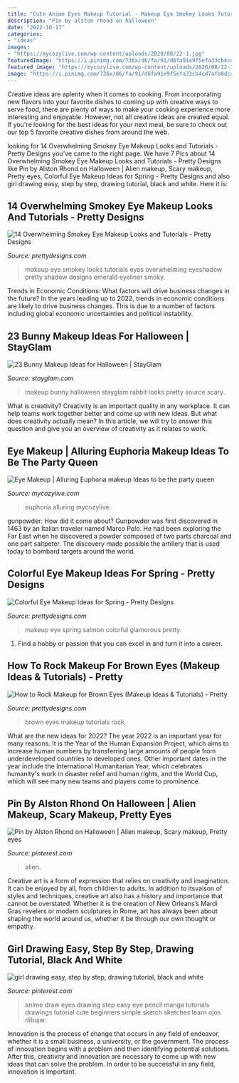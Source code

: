 ```yaml
---
title: "Cute Anime Eyes Makeup Tutorial - Makeup Eye Smokey Looks Tutorials Eyes Overwhelming Eyeshadow Pretty Shadow Designs Emerald Eyeliner Smoky"
description: "Pin by alston rhond on halloween"
date: "2022-10-17"
categories:
- "ideas"
images:
- "https://mycozylive.com/wp-content/uploads/2020/08/22-1.jpg"
featuredImage: "https://i.pinimg.com/736x/d6/fa/91/d6fa91e9f5efa33cb4cd7afb0dca9270.jpg"
featured_image: "https://mycozylive.com/wp-content/uploads/2020/08/22-1.jpg"
image: "https://i.pinimg.com/736x/d6/fa/91/d6fa91e9f5efa33cb4cd7afb0dca9270.jpg"
---
```



Creative ideas are aplenty when it comes to cooking. From incorporating new flavors into your favorite dishes to coming up with creative ways to serve food, there are plenty of ways to make your cooking experience more interesting and enjoyable. However, not all creative ideas are created equal. If you're looking for the best ideas for your next meal, be sure to check out our top 5 favorite creative dishes from around the web.

	

		
looking for 14 Overwhelming Smokey Eye Makeup Looks and Tutorials - Pretty Designs you've came to the right page. We have 7 Pics about 14 Overwhelming Smokey Eye Makeup Looks and Tutorials - Pretty Designs like Pin by Alston Rhond on Halloween | Alien makeup, Scary makeup, Pretty eyes, Colorful Eye Makeup Ideas for Spring - Pretty Designs and also girl drawing easy, step by step, drawing tutorial, black and white. Here it is:
		
    
## 14 Overwhelming Smokey Eye Makeup Looks And Tutorials - Pretty Designs

<img loading=lazy src="http://www.prettydesigns.com/wp-content/uploads/2014/07/Green-Smokey-Eye-Makeup.jpg" onerror="this.onerror=null;this.src='https://tse1.mm.bing.net/th?id=OIP.FsUyKjXiGXFaEZHFLOag9QHaHa&amp;pid=15.1';" alt="14 Overwhelming Smokey Eye Makeup Looks and Tutorials - Pretty Designs">

_Source: prettydesigns.com_

>makeup eye smokey looks tutorials eyes overwhelming eyeshadow pretty shadow designs emerald eyeliner smoky. 

	

Trends in Economic Conditions: What factors will drive business changes in the future?
In the years leading up to 2022, trends in economic conditions are likely to drive business changes. This is due to a number of factors including global economic uncertainties and political instability.

    
## 23 Bunny Makeup Ideas For Halloween | StayGlam

<img loading=lazy src="https://stayglam.com/wp-content/uploads/2019/08/Cute-Bunny-Makeup-for-Halloween.jpg" onerror="this.onerror=null;this.src='https://tse3.mm.bing.net/th?id=OIP.asSd92gktI0b2u9feW6xrAHaLH&amp;pid=15.1';" alt="23 Bunny Makeup Ideas for Halloween | StayGlam">

_Source: stayglam.com_

>makeup bunny halloween stayglam rabbit looks pretty source scary. 

	

What is creativity?
Creativity is an important quality in any workplace. It can help teams work together better and come up with new ideas. But what does creativity actually mean? In this article, we will try to answer this question and give you an overview of creativity as it relates to work.

    
## Eye Makeup | Alluring Euphoria Makeup Ideas To Be The Party Queen

<img loading=lazy src="https://mycozylive.com/wp-content/uploads/2020/08/22-1.jpg" onerror="this.onerror=null;this.src='https://tse2.mm.bing.net/th?id=OIP.XCYMEf8h6wfBa9TeaoCfHgHaK6&amp;pid=15.1';" alt="Eye Makeup | Alluring Euphoria makeup Ideas to be the party queen">

_Source: mycozylive.com_

>euphoria alluring mycozylive. 

	

gunpowder: How did it come about?
Gunpowder was first discovered in 1463 by an Italian traveler named Marco Polo. He had been exploring the Far East when he discovered a powder composed of two parts charcoal and one part saltpeter. The discovery made possible the artillery that is used today to bombard targets around the world.

    
## Colorful Eye Makeup Ideas For Spring - Pretty Designs

<img loading=lazy src="http://www.prettydesigns.com/wp-content/uploads/2014/04/Salmon-Eye-Makeup.jpg" onerror="this.onerror=null;this.src='https://tse3.mm.bing.net/th?id=OIP.uNzFDQuIzmLKf8ugNoeRtgHaGe&amp;pid=15.1';" alt="Colorful Eye Makeup Ideas for Spring - Pretty Designs">

_Source: prettydesigns.com_

>makeup eye spring salmon colorful glamorous pretty. 

	

1. Find a hobby or passion that you can excel in and turn it into a career.

    
## How To Rock Makeup For Brown Eyes (Makeup Ideas &amp; Tutorials) - Pretty

<img loading=lazy src="https://www.prettydesigns.com/wp-content/uploads/2018/01/how-to-rock-makeup-for-brown-eyes-makeup-ideas-tutorials-19.jpg" onerror="this.onerror=null;this.src='https://tse4.mm.bing.net/th?id=OIP._AJ-Kiuts-_Of_qrGGNb9wHaG1&amp;pid=15.1';" alt="How to Rock Makeup for Brown Eyes (Makeup Ideas &amp; Tutorials) - Pretty">

_Source: prettydesigns.com_

>brown eyes makeup tutorials rock. 

	

What are the new ideas for 2022?
The year 2022 is an important year for many reasons. It is the Year of the Human Expansion Project, which aims to increase human numbers by transferring large amounts of people from underdeveloped countries to developed ones. Other important dates in the year include the International Humanitarian Year, which celebrates humanity's work in disaster relief and human rights, and the World Cup, which will see many new teams and players come to prominence.

    
## Pin By Alston Rhond On Halloween | Alien Makeup, Scary Makeup, Pretty Eyes

<img loading=lazy src="https://i.pinimg.com/736x/d6/fa/91/d6fa91e9f5efa33cb4cd7afb0dca9270.jpg" onerror="this.onerror=null;this.src='https://tse1.mm.bing.net/th?id=OIP.sFK4Pi-B3pHtvj0vyKGdHwHaJ3&amp;pid=15.1';" alt="Pin by Alston Rhond on Halloween | Alien makeup, Scary makeup, Pretty eyes">

_Source: pinterest.com_

>alien. 

	

Creative art is a form of expression that relies on creativity and imagination. It can be enjoyed by all, from children to adults. In addition to itsvaison of styles and techniques, creative art also has a history and importance that cannot be overstated. Whether it is the creation of New Orleans’s Mardi Gras revelers or modern sculptures in Rome, art has always been about shaping the world around us, whether it be through our own thought or empathy.

    
## Girl Drawing Easy, Step By Step, Drawing Tutorial, Black And White

<img loading=lazy src="https://i.pinimg.com/736x/37/c5/7a/37c57a83baa2eeab32d495d0901734b0.jpg" onerror="this.onerror=null;this.src='https://tse2.mm.bing.net/th?id=OIP.NxBSxC9vajc45WXN6HLGHwHaJ_&amp;pid=15.1';" alt="girl drawing easy, step by step, drawing tutorial, black and white">

_Source: pinterest.com_

>anime draw eyes drawing step easy eye pencil manga tutorials drawings tutorial cute beginners simple sketch sketches learn ojos dibujar. 

	

Innovation is the process of change that occurs in any field of endeavor, whether it is a small business, a university, or the government. The process of innovation begins with a problem and then identifying potential solutions. After this, creativity and innovation are necessary to come up with new ideas that can solve the problem. In order to be successful in any field, innovation is important.

